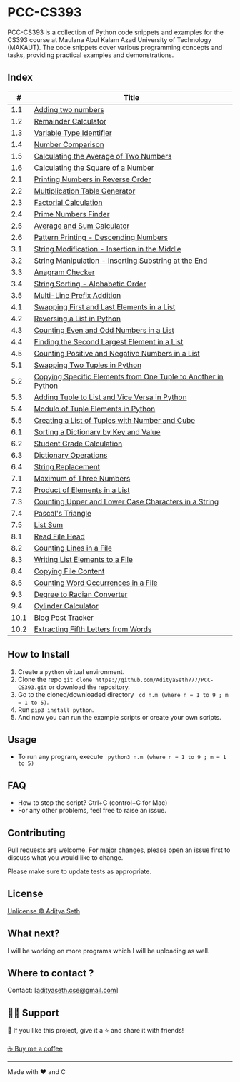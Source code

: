 # PCC-CS393
PCC-CS393 is a collection of Python code snippets and examples for the CS393 course at Maulana Abul Kalam Azad University of Technology (MAKAUT). The code snippets cover various programming concepts and tasks, providing practical examples and demonstrations.
## Index
| # | Title |
|---| ----- |
|1.1|[Adding two numbers](./1/1.1/1.1.py)|
|1.2|[Remainder Calculator](./1/1.2/1.2.py)|
|1.3|[Variable Type Identifier](./1/1.3/1.3.py)|
|1.4|[Number Comparison](./1/1.4/1.4.py)|
|1.5|[Calculating the Average of Two Numbers](./1/1.5/1.5.py)|
|1.6|[Calculating the Square of a Number](./1/1.6/1.6.py)|
|2.1|[Printing Numbers in Reverse Order](./2/2.1/2.1.py)|
|2.2|[Multiplication Table Generator](./2/2.2/2.2.py)|
|2.3|[Factorial Calculation](./2/2.3/2.3.py)|
|2.4|[Prime Numbers Finder](./2/2.4/2.4.py)|
|2.5|[Average and Sum Calculator](./2/2.5/2.5.py)|
|2.6|[Pattern Printing - Descending Numbers](./2/2.6/2.6.py)|
|3.1|[String Modification - Insertion in the Middle](./3/3.1/3.1.py)|
|3.2|[String Manipulation - Inserting Substring at the End](./3/3.1/3.2.py)|
|3.3|[Anagram Checker](./3/3.3/3.3.py)|
|3.4|[String Sorting - Alphabetic Order](./3/3.4/3.4.py)|
|3.5|[Multi-Line Prefix Addition](./3/3.5/3.5.py)|
|4.1|[Swapping First and Last Elements in a List](./4/4.1/4.1.py)|
|4.2|[Reversing a List in Python](./4/4.2/4.2.py)|
|4.3|[Counting Even and Odd Numbers in a List](./4/4.3/4.3.py)|
|4.4|[Finding the Second Largest Element in a List](./4/4.4/4.4.py)|
|4.5|[Counting Positive and Negative Numbers in a List](./4/4.5/4.5.py)|
|5.1|[Swapping Two Tuples in Python](./5/5.1/5.1.py)|
|5.2|[Copying Specific Elements from One Tuple to Another in Python](./5/5.2/5.2.py)|
|5.3|[Adding Tuple to List and Vice Versa in Python](./5/5.3/5.3.py)|
|5.4|[Modulo of Tuple Elements in Python](./5/5.4/5.4.py)|
|5.5|[Creating a List of Tuples with Number and Cube](./5/5.5/5.5.py)|
|6.1|[Sorting a Dictionary by Key and Value](./6/6.1/6.1.py)|
|6.2|[Student Grade Calculation](./6/6.2/6.2.py)|
|6.3|[Dictionary Operations](./6/6.3/6.3.py)|
|6.4|[String Replacement](./6/6.4/6.4.py)|
|7.1|[Maximum of Three Numbers](./7/7.1/7.1.py)|
|7.2|[Product of Elements in a List](./7/7.2/7.2.py)|
|7.3|[Counting Upper and Lower Case Characters in a String](./7/7.3/7.3.py)|
|7.4|[Pascal's Triangle](./7/7.4/7.4.py)|
|7.5|[List Sum](./7/7.5/7.5.py)|
|8.1|[Read File Head](./8/8.1/8.1.py)|
|8.2|[Counting Lines in a File](./8/8.2/8.2.py)|
|8.3|[Writing List Elements to a File](./8/8.3/8.3.py)|
|8.4|[Copying File Content](./8/8.4/8.4.py)|
|8.5|[Counting Word Occurrences in a File](./8/8.5/8.5.py)|
|9.3|[Degree to Radian Converter](./9/9.3/9.3.py)|
|9.4|[Cylinder Calculator](./9/9.4/9.4.py)|
|10.1|[Blog Post Tracker](./10/10.1/10.1.py)|
|10.2|[Extracting Fifth Letters from Words](./10/10.2/10.2.py)|
## How to Install

1. Create a ```python``` virtual environment. 
2. Clone the repo ```git clone https://github.com/AdityaSeth777/PCC-CS393.git``` or download the repository.
3. Go to the cloned/downloaded directory ``` cd n.m (where n = 1 to 9 ; m = 1 to 5)```. 
4. Run ``` pip3 install python ```.
5. And now you can run the example scripts or create your own scripts.  

## Usage
- To run any program, execute ``` python3 n.m (where n = 1 to 9 ; m = 1 to 5)```

## FAQ
- How to stop the script? Ctrl+C (control+C for Mac) 
- For any other problems, feel free to raise an issue.

## Contributing
Pull requests are welcome. For major changes, please open an issue first to discuss what you would like to change. 

Please make sure to update tests as appropriate.

## License
[Unlicense © Aditya Seth](https://github.com/AdityaSeth777/PCC-CS393/blob/main/License)

## What next?
I will be working on more programs which I will be uploading as well.

## Where to contact ?
Contact: [adityaseth.cse@gmail.com]

## 🙋‍♂️ Support

💙 If you like this project, give it a ⭐ and share it with friends!<br><br>
[☕ Buy me a coffee](https://www.buymeacoffee.com/adityaseth)

---

Made with ❤️ and C <br><br>
